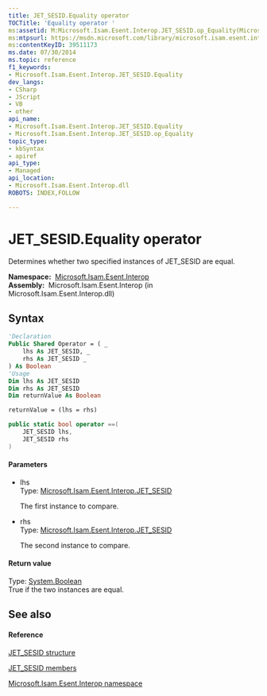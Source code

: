 ```yaml
---
title: JET_SESID.Equality operator 
TOCTitle: 'Equality operator '
ms:assetid: M:Microsoft.Isam.Esent.Interop.JET_SESID.op_Equality(Microsoft.Isam.Esent.Interop.JET_SESID,Microsoft.Isam.Esent.Interop.JET_SESID)
ms:mtpsurl: https://msdn.microsoft.com/library/microsoft.isam.esent.interop.jet_sesid.op_equality(v=EXCHG.10)
ms:contentKeyID: 39511173
ms.date: 07/30/2014
ms.topic: reference
f1_keywords:
- Microsoft.Isam.Esent.Interop.JET_SESID.Equality
dev_langs:
- CSharp
- JScript
- VB
- other
api_name: 
- Microsoft.Isam.Esent.Interop.JET_SESID.Equality
- Microsoft.Isam.Esent.Interop.JET_SESID.op_Equality
topic_type: 
- kbSyntax
- apiref
api_type: 
- Managed
api_location: 
- Microsoft.Isam.Esent.Interop.dll
ROBOTS: INDEX,FOLLOW

---
```


# JET_SESID.Equality operator

Determines whether two specified instances of JET_SESID are equal.

**Namespace:**  [Microsoft.Isam.Esent.Interop](hh596136\(v=exchg.10\).md)  
**Assembly:**  Microsoft.Isam.Esent.Interop (in Microsoft.Isam.Esent.Interop.dll)

## Syntax

``` vb
'Declaration
Public Shared Operator = ( _
    lhs As JET_SESID, _
    rhs As JET_SESID _
) As Boolean
'Usage
Dim lhs As JET_SESID
Dim rhs As JET_SESID
Dim returnValue As Boolean

returnValue = (lhs = rhs)
```

``` csharp
public static bool operator ==(
    JET_SESID lhs,
    JET_SESID rhs
)
```

#### Parameters

  - lhs  
    Type: [Microsoft.Isam.Esent.Interop.JET_SESID](hh596745\(v=exchg.10\).md)  
    
    The first instance to compare.

<!-- end list -->

  - rhs  
    Type: [Microsoft.Isam.Esent.Interop.JET_SESID](hh596745\(v=exchg.10\).md)  
    
    The second instance to compare.

#### Return value

Type: [System.Boolean](https://docs.microsoft.com/dotnet/api/system.boolean?redirectedfrom=MSDN)  
True if the two instances are equal.  

## See also

#### Reference

[JET_SESID structure](hh596745\(v=exchg.10\).md)

[JET_SESID members](hh557719\(v=exchg.10\).md)

[Microsoft.Isam.Esent.Interop namespace](hh596136\(v=exchg.10\).md)

